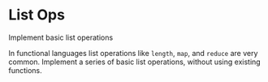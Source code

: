 # List Ops

Implement basic list operations

In functional languages list operations like `length`, `map`, and
`reduce` are very common. Implement a series of basic list operations,
without using existing functions.



